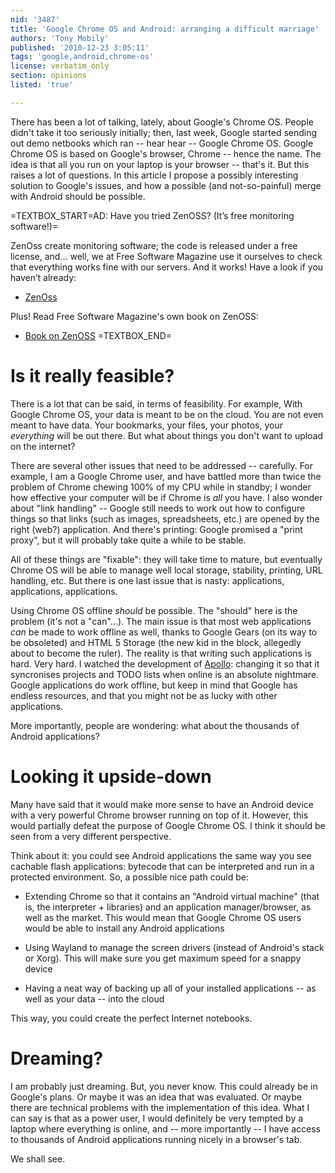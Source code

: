 ```yaml
---
nid: '3487'
title: 'Google Chrome OS and Android: arranging a difficult marriage'
authors: 'Tony Mobily'
published: '2010-12-23 3:05:11'
tags: 'google,android,chrome-os'
license: verbatim_only
section: opinions
listed: 'true'

---
```

There has been a lot of talking, lately, about Google's Chrome OS. People didn't take it too seriously initially; then, last week, Google started sending out demo netbooks which ran -- hear hear -- Google Chrome OS.
Google Chrome OS is based on Google's browser, Chrome -- hence the name. The idea is that all you run on your laptop is your browser -- that's it. But this raises a lot of questions.
In this article I propose a possibly interesting solution to Google's issues, and how a possible (and not-so-painful) merge with Android should be possible. 

<!--break-->

    
=TEXTBOX_START=AD: Have you tried ZenOSS? (It’s free monitoring software!)=
    
ZenOss create monitoring software; the code is released under a free license, and… well, we at Free Software Magazine use it ourselves to check that everything works fine with our servers. And it works! Have a look if you haven’t already:

* [ZenOss](http://www.zenoss.com/in/mi/fsm)

Plus! Read Free Software Magazine's own book on ZenOSS:

* [Book on ZenOSS](http://www.freesoftwaremagazine.com/books/network_monitoring_with_zenoss)
=TEXTBOX_END=

# Is it really feasible?

There is a lot that can be said, in terms of feasibility. For example, With Google Chrome OS, your data is meant to be on the cloud. You are not even meant to have data. Your bookmarks, your files, your photos, your _everything_ will be out there. But what about things you don't want to upload on the internet?

There are several other issues that need to be addressed -- carefully. For example, I am a Google Chrome user, and have battled more than twice the problem of Chrome chewing 100% of my CPU while in standby; I wonder how effective your computer will be if Chrome is _all_ you have. I also wonder about "link handling" -- Google still needs to work out how to configure things so that links (such as images, spreadsheets, etc.) are opened by the right (web?) application. And there's printing: Google promised a "print proxy", but it will probably take quite a while to be stable.

All of these things are "fixable": they will take time to mature, but eventually Chrome OS will be able to manage well local storage, stability, printing, URL handling, etc. But there is one last issue that is nasty: applications, applications, applications. 

Using Chrome OS offline _should_ be possible. The "should" here is the problem (it's not a "can"...). The main issue is that most web applications _can_ be made to work offline as well, thanks to Google Gears (on its way to be obsoleted) and HTML 5 Storage (the new kid in the block, allegedly about to become the ruler).
The reality is that writing such applications is hard. Very hard. I watched the development of [Apollo](http://www.apollohq.com): changing it so that it syncronises projects and TODO lists when online is an absolute nightmare.
Google applications do work offline, but keep in mind that Google has endless resources, and that you might not be as lucky with other applications.

More importantly, people are wondering: what about the thousands of Android applications?

# Looking it upside-down

Many have said that it would make more sense to have an Android device with a very powerful Chrome browser running on top of it. However, this would partially defeat the purpose of Google Chrome OS. I think it should be seen from a very different perspective.

Think about it: you could see Android applications the same way you see cachable flash applications: bytecode that can be interpreted and run in a protected environment.
So, a possible nice path could be:

* Extending Chrome so that it contains an "Android virtual machine" (that is, the interpreter + libraries) and an application manager/browser, as well as the market. This would mean that Google Chrome OS users would be able to install any Android applications

* Using Wayland to manage the screen drivers (instead of Android's stack or Xorg). This will make sure you get maximum speed for a snappy device

* Having a neat way of backing up all of your installed applications -- as well as your data -- into the cloud

This way, you could create the perfect Internet notebooks. 

# Dreaming?

I am probably just dreaming. But, you never know. This could already be in Google's plans. Or maybe it was an idea that was evaluated. Or maybe there are technical problems with the implementation of this idea. What I can say is that as a power user, I would definitely be very tempted by a laptop where everything is online, and -- more importantly -- I have access to thousands of Android applications running nicely in a browser's tab.

We shall see.
